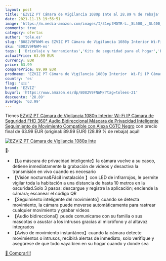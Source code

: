 ```yaml
---
layout: post
title: 'EZVIZ PT Cámara de Vigilancia 1080p Inte al 28.89 % de rebaja'
date: 2021-11-13 19:56:51
image: 'https://m.media-amazon.com/images/I/31epfMGTR-L._SL500_._SL400_.jpg'
comments: true
category: ofertas
author: 'tole.es'
slug: 'B082V9FNWM-es EZVIZ PT Cámara de Vigilancia 1080p Interior Wi-Fi IP...'
sku: 'B082V9FNWM-es'
tags: [ 'Bricolaje y herramientas','Kits de seguridad para el hogar','Prevención y seguridad','Sistemas de seguridad para el hogar','alexa','ezviz', ]
actualPrice: 63.99 EUR
currency: EUR
price: 63.99
comparePrice: 89.99 EUR
prodname: 'EZVIZ PT Cámara de Vigilancia 1080p Interior  Wi-Fi IP Cámara de Seguridad FHD 360°  Audio Bidireccional  Máscara de Privacidad Inteligente  Seguimiento de Movimiento  Compatible con Alexa  C6TC Negro'
country: 'es'
flag: '🇪🇸'
brand: 'EZVIZ'
buyurl: 'https://www.amazon.es/dp/B082V9FNWM/?tag=tolees-21'
descuento: '28.89'
average: '63.99'
---
```


Tienes [EZVIZ PT Cámara de Vigilancia 1080p Interior  Wi-Fi IP Cámara de Seguridad FHD 360°  Audio Bidireccional  Máscara de Privacidad Inteligente  Seguimiento de Movimiento  Compatible con Alexa  C6TC Negro](https://www.amazon.es/dp/B082V9FNWM/?tag=tolees-21) con precio final de  63.99 EUR (original: 89.99 EUR) (28.89 %  de rebaja) aqui!

[![EZVIZ PT Cámara de Vigilancia 1080p Inte](https://m.media-amazon.com/images/I/31epfMGTR-L._SL500_._SL400_.jpg)](https://www.amazon.es/dp/B082V9FNWM/?tag=tolees-21)

🔎:

- 【La máscara de privacidad inteligente】la cámara vuelve a su casco, detiene inmediatamente la grabación de videos y desactiva la transmisión en vivo cuando es necesario
- 【Visión nocturna&Fácil instalación 】con LED de infrarrojos, le permite vigilar toda la habitación a una distancia de hasta 10 metros en la oscuridad.Solo 3 pasos: descargue y registre la aplicación; enciende la cámara; escanear el código QR
- 【Seguimiento inteligente del movimiento】cuando se detecta movimiento, la cámara puede moverse automáticamente para rastrear cualquier movimiento y grabar videos
- 【Audio bidireccional】puede comunicarse con su familia o sus mascotas o asustar a los intrusos gracias al micrófono y al altavoz integrados
- 【Aviso de movimiento instantáneo】cuando la cámara detecte movimientos o intrusos, recibirá alertas de inmediato, solo verifique y asegúrese de que todo vaya bien en su hogar cuando y donde sea

[🛒 Comprar!!!](https://www.amazon.es/dp/B082V9FNWM/?tag=tolees-21)

